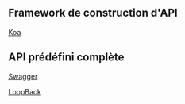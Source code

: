 ## Framework de construction d'API 

[Koa](https://koajs.com/)

## API prédéfini complète 
[Swagger](https://swagger.io/)

[LoopBack](https://koajs.com/)
